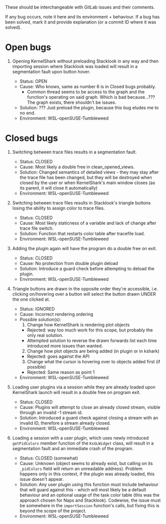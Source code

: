 These should be interchangeable with GitLab issues and their comments.

If any bug occurs, note it here and its environment + behaviour.
If a bug has been solved, mark it and provide explanation (or a commit ID where it was solved).

# Open bugs

1. Opening KernelShark without preloading Stacklook in any way and then importing
   session where Stacklook was loaded will result in a segmentation fault upon button
   hover.

   - Status: OPEN
   - Cause: Who knows, same as number 6 is in Closed bugs probably.
     - Common thread seems to be access to the graph and the function's operating on said graph.
       Which is bad because...??? The graph exists, there shouldn't be issues.
   - Solution: ??? Just preload the plugin, because this bug eludes me to no end.
   - Environment: WSL-openSUSE-Tumbleweed

# Closed bugs

1. Switching between trace files results in a segmentation fault.

   - Status: CLOSED
   - Cause: Most likely a double free in clean_opened_views.
   - Solution: Changed semantics of detailed views - they may
     stay after the trace file has been changed, but they will
     be destroyed when closed by the user or when KernelShark's
     main window closes (as its parent, it will close it
     automatically)
   - Environment: WSL-openSUSE-Tumbleweed

2. Switching between trace files results in Stacklook's triangle buttons
   losing the ability to assign color to trace files.

   - Status: CLOSED
   - Cause: Most likely staticness of a variable and lack of change after trace file switch.
   - Solution: Function that restarts color table after tracefile load.
   - Environment: WSL-openSUSE-Tumbleweed

3. Adding the plugin again will have the program do a double free on exit.

   - Status: CLOSED
   - Cause: No protection from double plugin deload
   - Solution: Introduce a guard check before attempting to deload the plugin.
   - Environment: WSL-openSUSE-Tumbleweed

4. Triangle buttons are drawn in the opposite order they're accessible, i.e.
   clicking on/hovering over a button will select the button drawn UNDER the one
   clicked at.

   - Status: IGNORED
   - Cause: Incorrect rendering ordering
   - Possible solution(s):
     1. Change how KernelShark is rendering plot objects
       - Rejected: way too much work for this scope, but probably the only real solution.
       - Attempted solution to reverse the drawn forwards list each time introduced more issues than wanted.
     2. Change how plot objects are being added (in plugin or in kshark)
       - Rejected: goes against the API
     3. Change what the cursor is hovering over to objects added first (if possible)
       - Rejected: Same reason as point 1
   - Environment: WSL-openSUSE-Tumbleweed

5. Loading user plugins via a session while they are already loaded upon KernelShark launch will result
   in a double free on program exit.

   - Status: CLOSED
   - Cause: Plugins will attempt to close an already closed stream, visible through an invalid -1 stream id. 
   - Solution: Introduced a guard check against closing a stream with an invalid ID, therefore a stream already closed.
   - Environment: WSL-openSUSE-Tumbleweed

6. Loading a session with a user plugin, which uses newly introduced `getPidColors` member function of the 
   `KsGLWidget` class, will result in a segmentation fault and an immediate crash of the program.

   - Status: CLOSED (somewhat)
   - Cause: Unknown (object seems to already exist, but calling on its `_pidColors` field will return an unreadable
     address). Problem happens only in this context, if the plugin was already loaded, this issue doesn't appear.
   - Solution: Any user plugin using this function must include behaviour that will guard against this - which will
     most likely be a default behaviour and an optional usage of the task color table (this was the approach chosen
     for Naps and Stacklook). Codewise, the issue must be somewhere in the `importSession` function's calls, but fixing
     this is beyond the scope of the project.
   - Environment: WSL-openSUSE-Tumbleweed